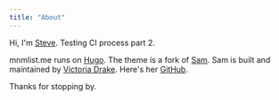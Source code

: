 ```yaml
---
title: "About"
---
```

Hi, I'm [Steve](https://steveledlow.com).  Testing CI process part 2.

mnmlist.me runs on [Hugo](https://gohugo.io).  The theme is a fork of [Sam](https://github.com/victoriadrake/hugo-theme-sam).  Sam is built and maintained by [Victoria Drake](https://victoria.dev).  Here's her [GitHub](https://github.com/victoriadrake).

Thanks for stopping by.
